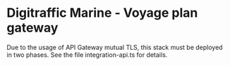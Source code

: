 # Digitraffic Marine - Voyage plan gateway 

Due to the usage of API Gateway mutual TLS, this stack must be deployed in two phases.
See the file integration-api.ts for details. 